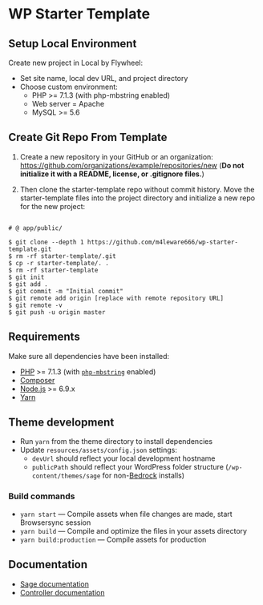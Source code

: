 # WP Starter Template

## Setup Local Environment

Create new project in Local by Flywheel:

- Set site name, local dev URL, and project directory
- Choose custom environment:
  - PHP >= 7.1.3 (with php-mbstring enabled)
  - Web server = Apache
  - MySQL >= 5.6

## Create Git Repo From Template

1. Create a new repository in your GitHub or an organization: https://github.com/organizations/example/repositories/new (**Do not initialize it with a README, license, or .gitignore files.**)

2. Then clone the starter-template repo without commit history. Move the starter-template files into the project directory and initialize a new repo for the new project:

```shell

# @ app/public/

$ git clone --depth 1 https://github.com/m4leware666/wp-starter-template.git
$ rm -rf starter-template/.git
$ cp -r starter-template/. .
$ rm -rf starter-template
$ git init
$ git add .
$ git commit -m "Initial commit"
$ git remote add origin [replace with remote repository URL]
$ git remote -v
$ git push -u origin master
```

## Requirements

Make sure all dependencies have been installed:

- [PHP](http://php.net/manual/en/install.php) >= 7.1.3 (with [`php-mbstring`](https://secure.php.net/manual/en/book.mbstring.php) enabled)
- [Composer](https://getcomposer.org/download/)
- [Node.js](http://nodejs.org/) >= 6.9.x
- [Yarn](https://yarnpkg.com/en/docs/install)

## Theme development

- Run `yarn` from the theme directory to install dependencies
- Update `resources/assets/config.json` settings:
  - `devUrl` should reflect your local development hostname
  - `publicPath` should reflect your WordPress folder structure (`/wp-content/themes/sage` for non-[Bedrock](https://roots.io/bedrock/) installs)

### Build commands

- `yarn start` — Compile assets when file changes are made, start Browsersync session
- `yarn build` — Compile and optimize the files in your assets directory
- `yarn build:production` — Compile assets for production

## Documentation

- [Sage documentation](https://roots.io/sage/docs/)
- [Controller documentation](https://github.com/soberwp/controller#usage)
